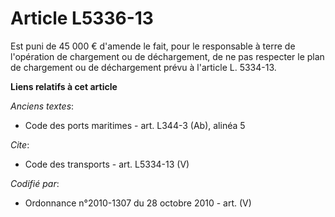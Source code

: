 # Article L5336-13

Est puni de 45 000 € d'amende le fait, pour le responsable à terre de l'opération de chargement ou de déchargement, de ne pas
respecter le plan de chargement ou de déchargement prévu à l'article L. 5334-13.

**Liens relatifs à cet article**

_Anciens textes_:

  - Code des ports maritimes - art. L344-3 (Ab), alinéa 5

_Cite_:

  - Code des transports - art. L5334-13 (V)

_Codifié par_:

  - Ordonnance n°2010-1307 du 28 octobre 2010 - art. (V)

